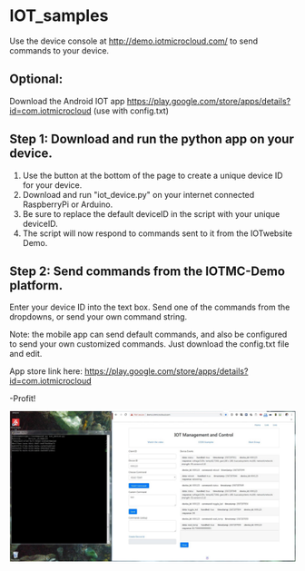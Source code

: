 # IOT_samples

Use the device console at http://demo.iotmicrocloud.com/  to send commands to your device.

## Optional:
Download the Android IOT app
https://play.google.com/store/apps/details?id=com.iotmicrocloud
(use with config.txt)

## Step 1: Download and run the python app on your device.
1. Use the button at the bottom of the page to create a unique device ID for your device.  
2. Download and run "iot_device.py" on your internet connected RaspberryPi or Arduino.
3. Be sure to replace the default deviceID in the script with  your unique deviceID.
4. The script will now respond to commands sent to it from the IOTwebsite Demo.

## Step 2: Send commands from the IOTMC-Demo platform.
Enter your device ID into the text box.
Send one of the commands from the dropdowns, or send your own command string.

Note: the mobile app can send default commands, and also be configured to send your own customized commands.
Just download the config.txt file and edit. 

App store link here:
https://play.google.com/store/apps/details?id=com.iotmicrocloud

-Profit!


![Demo](platform_working.JPG)
